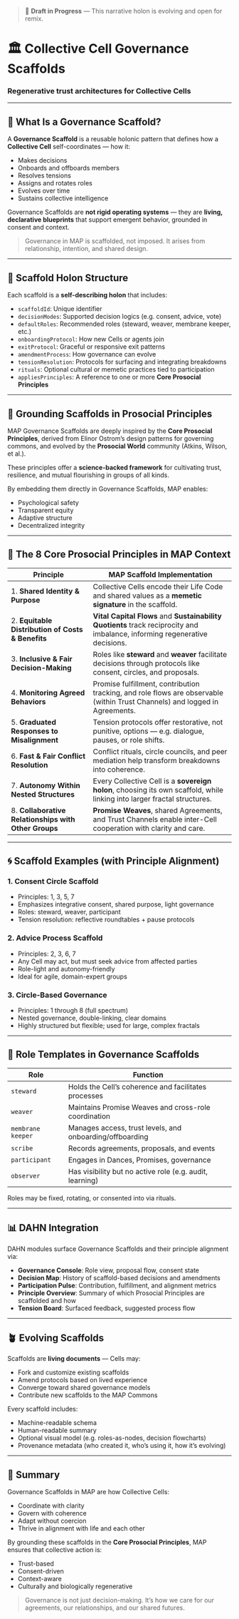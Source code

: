 > 🚧 **Draft in Progress** — This narrative holon is evolving and open for remix.

# 🏛️ Collective Cell Governance Scaffolds
### Regenerative trust architectures for Collective Cells

---

## 🔧 What Is a Governance Scaffold?

A **Governance Scaffold** is a reusable holonic pattern that defines how a **Collective Cell** self-coordinates — how it:

- Makes decisions
- Onboards and offboards members
- Resolves tensions
- Assigns and rotates roles
- Evolves over time
- Sustains collective intelligence

Governance Scaffolds are **not rigid operating systems** — they are **living, declarative blueprints** that support emergent behavior, grounded in consent and context.

> Governance in MAP is scaffolded, not imposed. It arises from relationship, intention, and shared design.

---

## 📐 Scaffold Holon Structure

Each scaffold is a **self-describing holon** that includes:

- `scaffoldId`: Unique identifier
- `decisionModes`: Supported decision logics (e.g. consent, advice, vote)
- `defaultRoles`: Recommended roles (steward, weaver, membrane keeper, etc.)
- `onboardingProtocol`: How new Cells or agents join
- `exitProtocol`: Graceful or responsive exit patterns
- `amendmentProcess`: How governance can evolve
- `tensionResolution`: Protocols for surfacing and integrating breakdowns
- `rituals`: Optional cultural or memetic practices tied to participation
- `appliesPrinciples`: A reference to one or more **Core Prosocial Principles**

---

## 🌿 Grounding Scaffolds in Prosocial Principles

MAP Governance Scaffolds are deeply inspired by the **Core Prosocial Principles**, derived from Elinor Ostrom’s design patterns for governing commons, and evolved by the **Prosocial World** community (Atkins, Wilson, et al.).

These principles offer a **science-backed framework** for cultivating trust, resilience, and mutual flourishing in groups of all kinds.

By embedding them directly in Governance Scaffolds, MAP enables:

- Psychological safety
- Transparent equity
- Adaptive structure
- Decentralized integrity

---

## 🧩 The 8 Core Prosocial Principles in MAP Context

| **Principle**                      | **MAP Scaffold Implementation** |
|-----------------------------------|----------------------------------|
| 1. **Shared Identity & Purpose**  | Collective Cells encode their Life Code and shared values as a **memetic signature** in the scaffold. |
| 2. **Equitable Distribution of Costs & Benefits** | **Vital Capital Flows** and **Sustainability Quotients** track reciprocity and imbalance, informing regenerative decisions. |
| 3. **Inclusive & Fair Decision-Making** | Roles like **steward** and **weaver** facilitate decisions through protocols like consent, circles, and proposals. |
| 4. **Monitoring Agreed Behaviors** | Promise fulfillment, contribution tracking, and role flows are observable (within Trust Channels) and logged in Agreements. |
| 5. **Graduated Responses to Misalignment** | Tension protocols offer restorative, not punitive, options — e.g. dialogue, pauses, or role shifts. |
| 6. **Fast & Fair Conflict Resolution** | Conflict rituals, circle councils, and peer mediation help transform breakdowns into coherence. |
| 7. **Autonomy Within Nested Structures** | Every Collective Cell is a **sovereign holon**, choosing its own scaffold, while linking into larger fractal structures. |
| 8. **Collaborative Relationships with Other Groups** | **Promise Weaves**, shared Agreements, and Trust Channels enable inter-Cell cooperation with clarity and care. |

---

## 🌀 Scaffold Examples (with Principle Alignment)

### 1. **Consent Circle Scaffold**
- Principles: 1, 3, 5, 7
- Emphasizes integrative consent, shared purpose, light governance
- Roles: steward, weaver, participant
- Tension resolution: reflective roundtables + pause protocols

### 2. **Advice Process Scaffold**
- Principles: 2, 3, 6, 7
- Any Cell may act, but must seek advice from affected parties
- Role-light and autonomy-friendly
- Ideal for agile, domain-expert groups

### 3. **Circle-Based Governance**
- Principles: 1 through 8 (full spectrum)
- Nested governance, double-linking, clear domains
- Highly structured but flexible; used for large, complex fractals

---

## 🧠 Role Templates in Governance Scaffolds

| **Role**           | **Function** |
|--------------------|--------------|
| `steward`          | Holds the Cell’s coherence and facilitates processes |
| `weaver`           | Maintains Promise Weaves and cross-role coordination |
| `membrane keeper`  | Manages access, trust levels, and onboarding/offboarding |
| `scribe`           | Records agreements, proposals, and events |
| `participant`      | Engages in Dances, Promises, governance |
| `observer`         | Has visibility but no active role (e.g. audit, learning) |

Roles may be fixed, rotating, or consented into via rituals.

---

## 📊 DAHN Integration

DAHN modules surface Governance Scaffolds and their principle alignment via:

- **Governance Console**: Role view, proposal flow, consent state
- **Decision Map**: History of scaffold-based decisions and amendments
- **Participation Pulse**: Contribution, fulfillment, and alignment metrics
- **Principle Overview**: Summary of which Prosocial Principles are scaffolded and how
- **Tension Board**: Surfaced feedback, suggested process flow

---

## 🪴 Evolving Scaffolds

Scaffolds are **living documents** — Cells may:

- Fork and customize existing scaffolds
- Amend protocols based on lived experience
- Converge toward shared governance models
- Contribute new scaffolds to the MAP Commons

Every scaffold includes:

- Machine-readable schema
- Human-readable summary
- Optional visual model (e.g. roles-as-nodes, decision flowcharts)
- Provenance metadata (who created it, who’s using it, how it’s evolving)

---

## 📘 Summary

Governance Scaffolds in MAP are how Collective Cells:

- Coordinate with clarity
- Govern with coherence
- Adapt without coercion
- Thrive in alignment with life and each other

By grounding these scaffolds in the **Core Prosocial Principles**, MAP ensures that collective action is:

- Trust-based
- Consent-driven
- Context-aware
- Culturally and biologically regenerative

> Governance is not just decision-making. It’s how we care for our agreements, our relationships, and our shared futures.